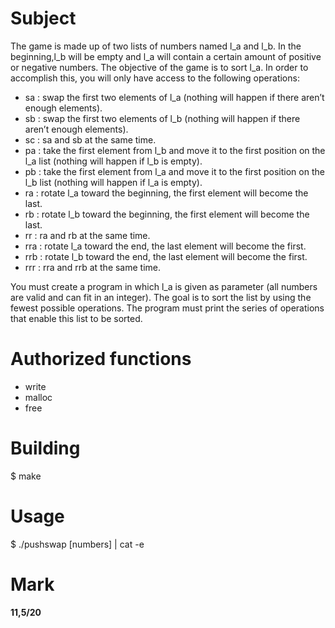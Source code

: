 # Subject
The game is made up of two lists of numbers named l_a and l_b. In the beginning,l_b will be empty and l_a will contain a certain amount of positive or negative numbers. The objective of the game is to sort l_a. In order to accomplish this, you will only have access to the following operations:

* sa : swap the first two elements of l_a (nothing will happen if there aren’t enough elements).
* sb : swap the first two elements of l_b (nothing will happen if there aren’t enough elements).
* sc : sa and sb at the same time.
* pa : take the first element from l_b and move it to the first position on the l_a list (nothing will happen if l_b is empty).
* pb : take the first element from l_a and move it to the first position on the l_b list (nothing will happen if l_a is empty).
* ra : rotate l_a toward the beginning, the first element will become the last.
* rb : rotate l_b toward the beginning, the first element will become the last.
* rr : ra and rb at the same time.
* rra : rotate l_a toward the end, the last element will become the first.
* rrb : rotate l_b toward the end, the last element will become the first.
* rrr : rra and rrb at the same time.

You must create a program in which l_a is given as parameter (all numbers are valid and can fit in an integer). The goal is to sort the list by using the fewest possible operations. The program must print the series of operations that enable this list to be sorted.

# Authorized functions
* write
* malloc
* free

# Building
$ make

# Usage
$ ./pushswap [numbers] | cat -e

# Mark
**11,5/20**
